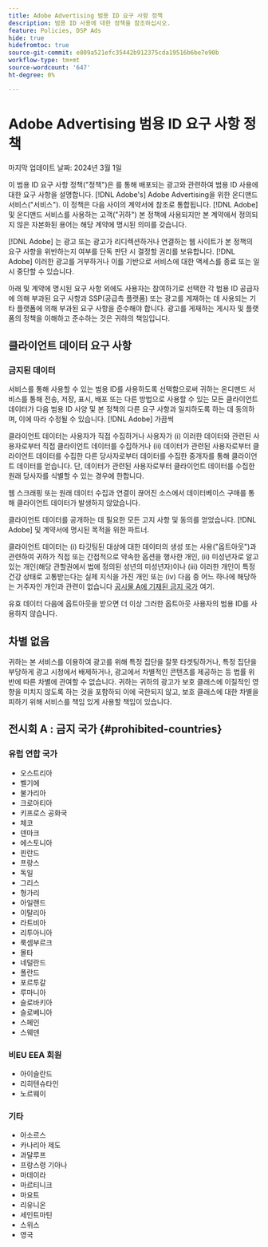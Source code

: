 ```yaml
---
title: Adobe Advertising 범용 ID 요구 사항 정책
description: 범용 ID 사용에 대한 정책을 참조하십시오.
feature: Policies, DSP Ads
hide: true
hidefromtoc: true
source-git-commit: e809a521efc35442b912375cda19516b6be7e90b
workflow-type: tm+mt
source-wordcount: '647'
ht-degree: 0%

---
```


# Adobe Advertising 범용 ID 요구 사항 정책

<!-- In TOC, but hidden from TOC and both external and internal search -->

마지막 업데이트 날짜: 2024년 3월 1일

이 범용 ID 요구 사항 정책(&quot;정책&quot;)은 를 통해 배포되는 광고와 관련하여 범용 ID 사용에 대한 요구 사항을 설명합니다. [!DNL Adobe's] Adobe Advertising을 위한 온디맨드 서비스(&quot;서비스&quot;). 이 정책은 다음 사이의 계약서에 참조로 통합됩니다. [!DNL Adobe] 및 온디맨드 서비스를 사용하는 고객(&quot;귀하&quot;) 본 정책에 사용되지만 본 계약에서 정의되지 않은 자본화된 용어는 해당 계약에 명시된 의미를 갖습니다.

[!DNL Adobe] 는 광고 또는 광고가 리디렉션하거나 연결하는 웹 사이트가 본 정책의 요구 사항을 위반하는지 여부를 단독 판단 시 결정할 권리를 보유합니다. [!DNL Adobe] 이러한 광고를 거부하거나 이를 기반으로 서비스에 대한 액세스를 종료 또는 일시 중단할 수 있습니다.

아래 및 계약에 명시된 요구 사항 외에도 사용자는 참여하기로 선택한 각 범용 ID 공급자에 의해 부과된 요구 사항과 SSP(공급측 플랫폼) 또는 광고를 게재하는 데 사용되는 기타 플랫폼에 의해 부과된 요구 사항을 준수해야 합니다. 광고를 게재하는 게시자 및 플랫폼의 정책을 이해하고 준수하는 것은 귀하의 책임입니다.

## 클라이언트 데이터 요구 사항

### 금지된 데이터

서비스를 통해 사용할 수 있는 범용 ID를 사용하도록 선택함으로써 귀하는 온디맨드 서비스를 통해 전송, 저장, 표시, 배포 또는 다른 방법으로 사용할 수 있는 모든 클라이언트 데이터가 다음 범용 ID 사양 및 본 정책의 다른 요구 사항과 일치하도록 하는 데 동의하며, 이에 따라 수정될 수 있습니다. [!DNL Adobe] 가끔씩

클라이언트 데이터는 사용자가 직접 수집하거나 사용자가 (i) 이러한 데이터와 관련된 사용자로부터 직접 클라이언트 데이터를 수집하거나 (ii) 데이터가 관련된 사용자로부터 클라이언트 데이터를 수집한 다른 당사자로부터 데이터를 수집한 중개자를 통해 클라이언트 데이터를 얻습니다. 단, 데이터가 관련된 사용자로부터 클라이언트 데이터를 수집한 원래 당사자를 식별할 수 있는 경우에 한합니다.

웹 스크래핑 또는 원래 데이터 수집과 연결이 끊어진 소스에서 데이터베이스 구매를 통해 클라이언트 데이터가 발생하지 않았습니다.

클라이언트 데이터를 공개하는 데 필요한 모든 고지 사항 및 동의를 얻었습니다. [!DNL Adobe] 및 계약서에 명시된 목적을 위한 파트너.

클라이언트 데이터는 (i) 타깃팅된 대상에 대한 데이터의 생성 또는 사용(&quot;옵트아웃&quot;)과 관련하여 귀하가 직접 또는 간접적으로 약속한 옵션을 행사한 개인, (ii) 미성년자로 알고 있는 개인(해당 관할권에서 법에 정의된 성년의 미성년자)이나 (iii) 이러한 개인이 특정 건강 상태로 고통받는다는 실제 지식을 가진 개인 또는 (iv) 다음 중 어느 하나에 해당하는 거주자인 개인과 관련이 없습니다 [공시물 A에 기재된 금지 국가](#prohibited-countries) 여기.

유효 데이터 다음에 옵트아웃을 받으면 더 이상 그러한 옵트아웃 사용자의 범용 ID를 사용하지 않습니다.

## 차별 없음

귀하는 본 서비스를 이용하여 광고를 위해 특정 집단을 잘못 타겟팅하거나, 특정 집단을 부당하게 광고 시청에서 배제하거나, 광고에서 차별적인 콘텐츠를 제공하는 등 법률 위반에 따른 차별에 관여할 수 없습니다. 귀하는 귀하의 광고가 보호 클래스에 이질적인 영향을 미치지 않도록 하는 것을 포함하되 이에 국한되지 않고, 보호 클래스에 대한 차별을 피하기 위해 서비스를 책임 있게 사용할 책임이 있습니다.

## 전시회 A : 금지 국가 {#prohibited-countries}

### 유럽 연합 국가

* 오스트리아
* 벨기에
* 불가리아
* 크로아티아
* 키프로스 공화국
* 체코
* 덴마크
* 에스토니아
* 핀란드
* 프랑스
* 독일
* 그리스
* 헝가리
* 아일랜드
* 이탈리아
* 라트비아
* 리투아니아
* 룩셈부르크
* 몰타
* 네덜란드
* 폴란드
* 포르투갈
* 루마니아
* 슬로바키아
* 슬로베니아
* 스페인
* 스웨덴

### 비EU EEA 회원

* 아이슬란드
* 리히텐슈타인
* 노르웨이

### 기타

* 아소르스
* 카나리아 제도
* 과달루프
* 프랑스령 기아나
* 마데이라
* 마르티니크
* 마요트
* 리유니온
* 세인트마틴
* 스위스
* 영국
